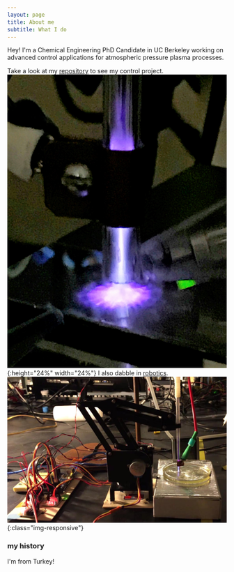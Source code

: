```yaml
---
layout: page
title: About me
subtitle: What I do
---
```


Hey! I'm a Chemical Engineering PhD Candidate in UC Berkeley working on advanced control applications for atmospheric pressure plasma processes.

Take a look at my [repository](https://github.com/dgngdn/plasma-control) to see my control project.
![plasma](/img/plasma2.jpeg){:height="24%" width="24%"}
I also dabble in [robotics](https://github.com/dgngdn/Actuator_Arm).
![plasma robot](/img/plasma_robot.jpg){:class="img-responsive"}

### my history

I'm from Turkey!
